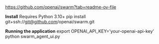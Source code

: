 https://github.com/openai/swarm?tab=readme-ov-file


**Install**
Requires Python 3.10+
pip install git+ssh://git@github.com/openai/swarm.git

**Running the application**
export OPENAI_API_KEY='your-openai-api-key'
python swarm_agent_ui.py

